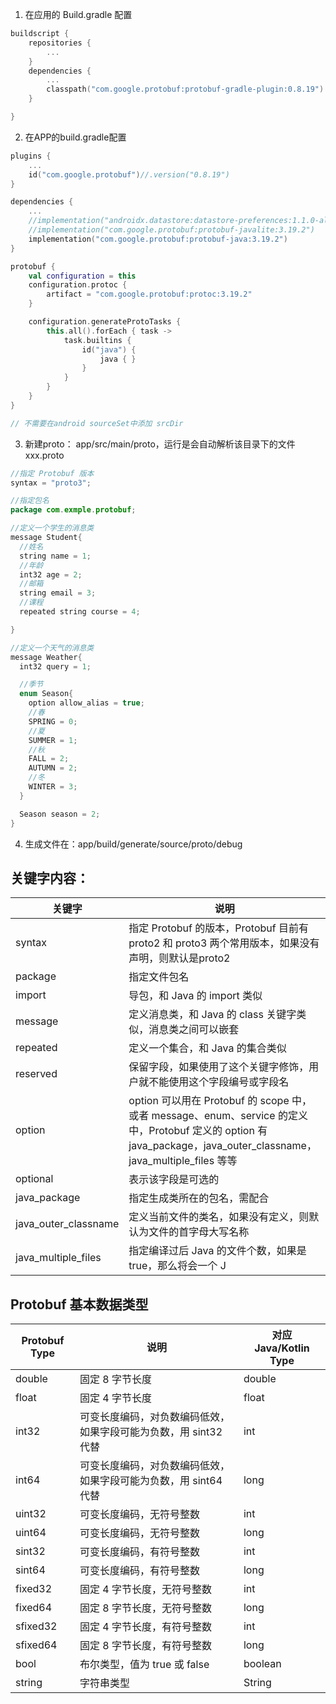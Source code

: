 1. 在应用的 Build.gradle 配置
```kotlin
buildscript {
    repositories {
        ...
    }
    dependencies {
        ...
        classpath("com.google.protobuf:protobuf-gradle-plugin:0.8.19")
    }

}
```
2. 在APP的build.gradle配置
```kotlin
plugins {
    ...
    id("com.google.protobuf")//.version("0.8.19")
}

dependencies {
    ...
    //implementation("androidx.datastore:datastore-preferences:1.1.0-alpha01") 
    //implementation("com.google.protobuf:protobuf-javalite:3.19.2") 
    implementation("com.google.protobuf:protobuf-java:3.19.2") 
}

protobuf {
    val configuration = this
    configuration.protoc {
        artifact = "com.google.protobuf:protoc:3.19.2"
    }

    configuration.generateProtoTasks {
        this.all().forEach { task ->
            task.builtins {
                id("java") {
                    java { }
                }
            }
        }
    }
}

// 不需要在android sourceSet中添加 srcDir

```
3. 新建proto： app/src/main/proto，运行是会自动解析该目录下的文件 xxx.proto  
```kotlin
//指定 Protobuf 版本
syntax = "proto3";

//指定包名
package com.exmple.protobuf;

//定义一个学生的消息类
message Student{
  //姓名
  string name = 1;
  //年龄
  int32 age = 2;
  //邮箱
  string email = 3;
  //课程
  repeated string course = 4;

}

//定义一个天气的消息类
message Weather{
  int32 query = 1;

  //季节
  enum Season{
    option allow_alias = true;
    //春
    SPRING = 0;
    //夏
    SUMMER = 1;
    //秋
    FALL = 2;
    AUTUMN = 2;
    //冬
    WINTER = 3;
  }

  Season season = 2;
}
```

4. 生成文件在：app/build/generate/source/proto/debug

## 关键字内容：
关键字 | 说明
--|--
syntax  |  指定 Protobuf 的版本，Protobuf 目前有 proto2 和 proto3 两个常用版本，如果没有声明，则默认是proto2
package  |  指定文件包名
import  |  导包，和 Java 的 import 类似
message  |  定义消息类，和 Java 的 class 关键字类似，消息类之间可以嵌套
repeated  |  定义一个集合，和 Java 的集合类似
reserved  |  保留字段，如果使用了这个关键字修饰，用户就不能使用这个字段编号或字段名
option  |  option 可以用在 Protobuf 的 scope 中，或者 message、enum、service 的定义中，Protobuf 定义的 option 有 java_package，java_outer_classname，java_multiple_files 等等
optional  |  表示该字段是可选的
java_package  |  指定生成类所在的包名，需配合
java_outer_classname  |  定义当前文件的类名，如果没有定义，则默认为文件的首字母大写名称
java_multiple_files  |  指定编译过后 Java 的文件个数，如果是 true，那么将会一个 J

<p>

## Protobuf 基本数据类型
Protobuf Type  |  说明  |  对应 Java/Kotlin Type
--  | -- | --
double  |  固定 8 字节长度  |  double
float  |  固定 4 字节长度  |  float
int32  |  可变长度编码，对负数编码低效，如果字段可能为负数，用 sint32 代替  |  int
int64  |  可变长度编码，对负数编码低效，如果字段可能为负数，用 sint64 代替  |  long
uint32  |  可变长度编码，无符号整数  |  int
uint64  |  可变长度编码，无符号整数  |  long
sint32  |  可变长度编码，有符号整数  |  int
sint64  |  可变长度编码，有符号整数  |  long
fixed32  |  固定 4 字节长度，无符号整数  |  int
fixed64  |  固定 8 字节长度，无符号整数  |  long
sfixed32  |  固定 4 字节长度，有符号整数  |  int
sfixed64  |  固定 8 字节长度，有符号整数  |  long
bool  |  布尔类型，值为 true 或 false  |  boolean
string  |  字符串类型  |  String
